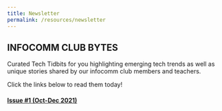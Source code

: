 ```yaml
---
title: Newsletter
permalink: /resources/newsletter
---
```

## **INFOCOMM CLUB BYTES**

Curated Tech Tidbits for you highlighting emerging tech trends as well as unique stories shared by our infocomm club members and teachers.

Click the links below to read them today!

#### [Issue #1 (Oct-Dec 2021)](https://go.gov.sg/icmbytes01)